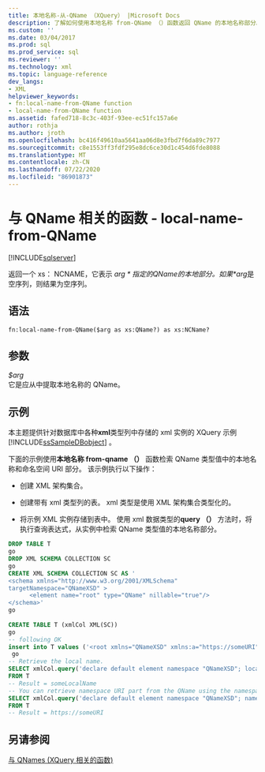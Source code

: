 ```yaml
---
title: 本地名称-从-QName （XQuery） |Microsoft Docs
description: 了解如何使用本地名称 from-QName （）函数返回 QName 的本地名称部分。
ms.custom: ''
ms.date: 03/04/2017
ms.prod: sql
ms.prod_service: sql
ms.reviewer: ''
ms.technology: xml
ms.topic: language-reference
dev_langs:
- XML
helpviewer_keywords:
- fn:local-name-from-QName function
- local-name-from-QName function
ms.assetid: fafed718-8c3c-403f-93ee-ec51fc157a6e
author: rothja
ms.author: jroth
ms.openlocfilehash: bc416f49610aa5641aa06d8e3fbd7f6da89c7977
ms.sourcegitcommit: c8e1553ff3fdf295e8dc6ce30d1c454d6fde8088
ms.translationtype: MT
ms.contentlocale: zh-CN
ms.lasthandoff: 07/22/2020
ms.locfileid: "86901873"
---
```

# <a name="functions-related-to-qnames---local-name-from-qname"></a>与 QName 相关的函数 - local-name-from-QName
[!INCLUDE[sqlserver](../includes/applies-to-version/sqlserver.md)]

  返回一个 xs： NCNAME，它表示 *$arg*指定的 QName 的本地部分。 如果 *$arg*是空序列，则结果为空序列。  
  
## <a name="syntax"></a>语法  
  
```  
fn:local-name-from-QName($arg as xs:QName?) as xs:NCName?  
```  
  
## <a name="arguments"></a>参数  
 *$arg*  
 它是应从中提取本地名称的 QName。  
  
## <a name="examples"></a>示例  
 本主题提供针对数据库中各种**xml**类型列中存储的 xml 实例的 XQuery 示例 [!INCLUDE[ssSampleDBobject](../includes/sssampledbobject-md.md)] 。  
  
 下面的示例使用**本地名称 from-qname （）** 函数检索 QName 类型值中的本地名称和命名空间 URI 部分。 该示例执行以下操作：  
  
-   创建 XML 架构集合。  
  
-   创建带有 xml 类型列的表。 xml 类型是使用 XML 架构集合类型化的。  
  
-   将示例 XML 实例存储到表中。 使用 xml 数据类型的**query （）** 方法时，将执行查询表达式，从实例中检索 QName 类型值的本地名称部分。  
  
```sql
DROP TABLE T  
go  
DROP XML SCHEMA COLLECTION SC  
go  
CREATE XML SCHEMA COLLECTION SC AS '  
<schema xmlns="http://www.w3.org/2001/XMLSchema"  
targetNamespace="QNameXSD" >  
      <element name="root" type="QName" nillable="true"/>  
</schema>'  
go  
  
CREATE TABLE T (xmlCol XML(SC))  
go  
-- following OK  
insert into T values ('<root xmlns="QNameXSD" xmlns:a="https://someURI">a:someLocalName</root>')  
 go  
-- Retrieve the local name.   
SELECT xmlCol.query('declare default element namespace "QNameXSD"; local-name-from-QName(/root[1])')  
FROM T  
-- Result = someLocalName  
-- You can retrieve namespace URI part from the QName using the namespace-uri-from-QName() function  
SELECT xmlCol.query('declare default element namespace "QNameXSD"; namespace-uri-from-QName(/root[1])')  
FROM T  
-- Result = https://someURI  
```  
  
## <a name="see-also"></a>另请参阅  
 [与 QNames &#40;XQuery 相关的函数&#41;](https://msdn.microsoft.com/library/7e07eb26-f551-4b63-ab77-861684faff71)  
  
  
